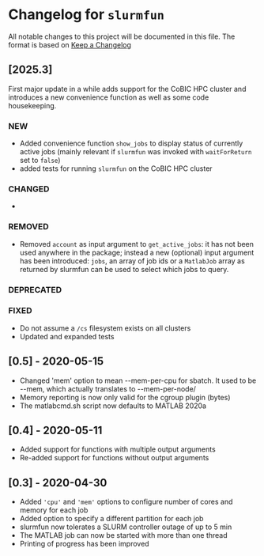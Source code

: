 # Changelog for `slurmfun`
All notable changes to this project will be documented in this file.
The format is based on [Keep a Changelog](https://keepachangelog.com/en/1.0.0/)

## [2025.3]
First major update in a while adds support for the CoBIC HPC cluster and 
introduces a new convenience function as well as some code housekeeping. 

### NEW
- Added convenience function `show_jobs` to display status of currently active 
  jobs (mainly relevant if `slurmfun` was invoked with `waitForReturn` set to
  `false`)
- added tests for running `slurmfun` on the CoBIC HPC cluster

### CHANGED
- 

### REMOVED
- Removed `account` as input argument to `get_active_jobs`: it has not been used 
  anywhere in the package; instead a new (optional) input argument has been 
  introduced: `jobs`, an array of job ids or a `MatlabJob` array as returned by 
  slurmfun can be used to select which jobs to query. 

### DEPRECATED
### FIXED
- Do not assume a `/cs` filesystem exists on all clusters
- Updated and expanded tests


[0.5] - 2020-05-15
------------------
* Changed 'mem' option to mean --mem-per-cpu for sbatch.
  It used to be --mem, which actually translates to 
  --mem-per-node/
* Memory reporting is now only valid for the cgroup plugin (bytes)
* The matlabcmd.sh script now defaults to MATLAB 2020a


[0.4] - 2020-05-11
------------------
* Added support for functions with multiple output arguments
* Re-added support for functions without output arguments

[0.3] - 2020-04-30
------------------
* Added `'cpu'` and `'mem'` options to configure number of cores and memory
  for each job
* Added option to specify a different partition for each job
* slurmfun now tolerates a SLURM controller outage of up to 5 min
* The MATLAB job can now be started with more than one thread
* Printing of progress has been improved
